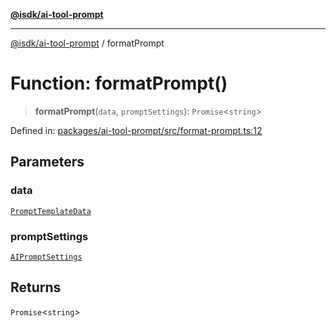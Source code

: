 [**@isdk/ai-tool-prompt**](../README.md)

***

[@isdk/ai-tool-prompt](../globals.md) / formatPrompt

# Function: formatPrompt()

> **formatPrompt**(`data`, `promptSettings`): `Promise`\<`string`\>

Defined in: [packages/ai-tool-prompt/src/format-prompt.ts:12](https://github.com/isdk/ai-tool-prompt.js/blob/3d678772f316709a988562abb5bf3336d18a36eb/src/format-prompt.ts#L12)

## Parameters

### data

[`PromptTemplateData`](../interfaces/PromptTemplateData.md)

### promptSettings

[`AIPromptSettings`](../interfaces/AIPromptSettings.md)

## Returns

`Promise`\<`string`\>
